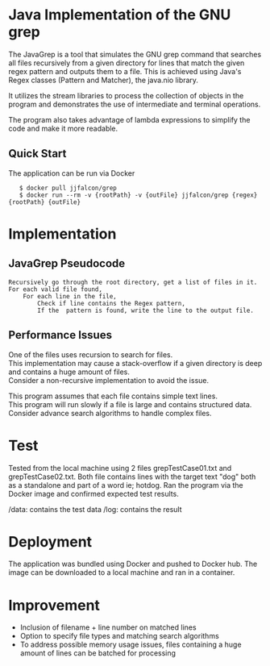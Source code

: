 # Java Implementation of the GNU grep

The JavaGrep is a tool that simulates the GNU grep command that searches all
files recursively from a given directory for lines that match the given regex pattern
and outputs them to a file.  This is achieved using Java's Regex classes (Pattern and Matcher),
the java.nio library.

It utilizes the stream libraries to process the collection of objects in the program and
demonstrates the use of intermediate and terminal operations.

The program also takes advantage of lambda expressions to simplify the code
and make it more readable.

## Quick Start
The application can be run via Docker
```
   $ docker pull jjfalcon/grep
   $ docker run --rm -v {rootPath} -v {outFile} jjfalcon/grep {regex} {rootPath} {outFile}
```
# Implementation
## JavaGrep Pseudocode
```
Recursively go through the root directory, get a list of files in it.
For each valid file found,
    For each line in the file,
        Check if line contains the Regex pattern,
        If the  pattern is found, write the line to the output file.
```

## Performance Issues
One of the files uses recursion to search for files.  
This implementation may cause a stack-overflow if a given directory is deep and contains
a huge amount of files.  
Consider a non-recursive implementation to avoid the issue.

This program assumes that each file contains simple text lines.  
This program will run slowly if a file is large and contains structured data.
Consider advance search algorithms to handle complex files.

# Test
Tested from the local machine using 2 files grepTestCase01.txt and grepTestCase02.txt.
Both file contains lines with the target text "dog" both as a standalone and part of a word ie; hotdog.
Ran the program via the Docker image and confirmed expected test results.

/data:  contains the test data
/log: contains the result

# Deployment
The application was bundled using Docker and pushed to Docker hub.
The image can be downloaded to a local machine and ran in a container.

# Improvement
- Inclusion of filename + line number on matched lines
- Option to specify file types and matching search algorithms
- To address possible memory usage issues, files containing a huge amount of lines can be batched for processing
